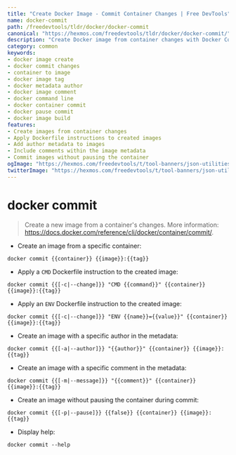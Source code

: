 ```yaml
---
title: "Create Docker Image - Commit Container Changes | Free DevTools"
name: docker-commit
path: /freedevtools/tldr/docker/docker-commit
canonical: "https://hexmos.com/freedevtools/tldr/docker/docker-commit/"
description: "Create Docker image from container changes with Docker Commit. Preserve application states and easily build new images. Free online tool, no registration required."
category: common
keywords:
- docker image create
- docker commit changes
- container to image
- docker image tag
- docker metadata author
- docker image comment
- docker command line
- docker container commit
- docker pause commit
- docker image build
features:
- Create images from container changes
- Apply Dockerfile instructions to created images
- Add author metadata to images
- Include comments within the image metadata
- Commit images without pausing the container
ogImage: "https://hexmos.com/freedevtools/t/tool-banners/json-utilities-banner.png"
twitterImage: "https://hexmos.com/freedevtools/t/tool-banners/json-utilities-banner.png"
---
```


# docker commit

> Create a new image from a container's changes.
> More information: <https://docs.docker.com/reference/cli/docker/container/commit/>.

- Create an image from a specific container:

`docker commit {{container}} {{image}}:{{tag}}`

- Apply a `CMD` Dockerfile instruction to the created image:

`docker commit {{[-c|--change]}} "CMD {{command}}" {{container}} {{image}}:{{tag}}`

- Apply an `ENV` Dockerfile instruction to the created image:

`docker commit {{[-c|--change]}} "ENV {{name}}={{value}}" {{container}} {{image}}:{{tag}}`

- Create an image with a specific author in the metadata:

`docker commit {{[-a|--author]}} "{{author}}" {{container}} {{image}}:{{tag}}`

- Create an image with a specific comment in the metadata:

`docker commit {{[-m|--message]}} "{{comment}}" {{container}} {{image}}:{{tag}}`

- Create an image without pausing the container during commit:

`docker commit {{[-p|--pause]}} {{false}} {{container}} {{image}}:{{tag}}`

- Display help:

`docker commit --help`
